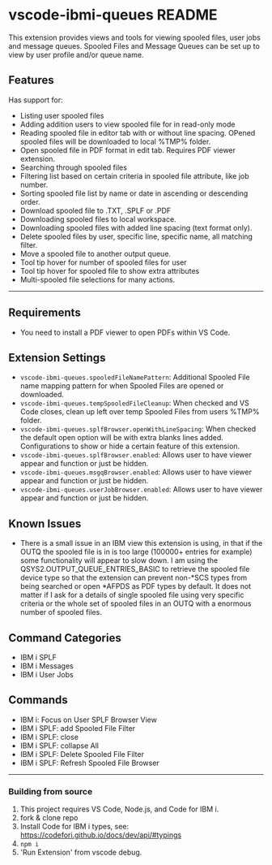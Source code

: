 # vscode-ibmi-queues README

This extension provides views and tools for viewing spooled files, user jobs and message queues. Spooled Files and Message Queues can be set up to view by user profile and/or queue name.

## Features

Has support for:
*  Listing user spooled files
*  Adding addition users to view spooled file for in read-only mode
*  Reading spooled file in editor tab with or without line spacing. OPened spooled files will be downloaded to local %TMP% folder.
*  Open spooled file in PDF format in edit tab.  Requires PDF viewer extension.
*  Searching through spooled files
*  Filtering list based on certain criteria in spooled file attribute, like job number.
*  Sorting spooled file list by name or date in ascending or descending order. 
*  Download spooled file to .TXT, .SPLF or .PDF
*  Downloading spooled files to local workspace.
*  Downloading spooled files with added line spacing (text format only).
*  Delete spooled files by user, specific line, specific name, all matching filter. 
*  Move a spooled file to another output queue. 
*  Tool tip hover for number of spooled files for user
*  Tool tip hover for spooled file to show extra attributes
*  Multi-spooled file selections for many actions.  
---
## Requirements
*  You need to install a PDF viewer to open PDFs within VS Code.

## Extension Settings

* `vscode-ibmi-queues.spooledFileNamePattern`: Additional Spooled File name mapping pattern for when Spooled Files are opened or downloaded.
* `vscode-ibmi-queues.tempSpooledFileCleanup`: When checked and VS Code closes, clean up left over temp Spooled Files from users %TMP% folder.
* `vscode-ibmi-queues.splfBrowser.openWithLineSpacing`: When checked the default open option will be with extra blanks lines added.
 Configurations to show or hide a certain feature of this extension.
* `vscode-ibmi-queues.splfBrowser.enabled`: Allows user to have viewer appear and function or just be hidden.
* `vscode-ibmi-queues.msgqBrowser.enabled`: Allows user to have viewer appear and function or just be hidden.
* `vscode-ibmi-queues.userJobBrowser.enabled`: Allows user to have viewer appear and function or just be hidden.

## Known Issues
  * There is a small issue in an IBM view this extension is using, in that if the OUTQ the spooled file is in is too large (100000+ entries for example) some functionality will appear to slow down.  I am using the QSYS2.OUTPUT_QUEUE_ENTRIES_BASIC to retrieve the spooled file device type so that the extension can prevent non-*SCS types from being searched or open *AFPDS as PDF types by default.  It does not matter if I ask for a details of single spooled file using very specific criteria or the whole set of spooled files in an OUTQ with a enormous number of spooled files. 

## Command Categories
* IBM i SPLF
* IBM i Messages
* IBM i User Jobs
## Commands 
 * IBM i: Focus on User SPLF Browser View 
 * IBM i SPLF: add Spooled File Filter 
 * IBM i SPLF: close 
 * IBM i SPLF: collapse All 
 * IBM i SPLF: Delete Spooled File Filter 
 * IBM i SPLF: Refresh Spooled File Browser 
---

### Building from source

1. This project requires VS Code, Node.js, and Code for IBM i.
2. fork & clone repo
3. Install Code for IBM i types, see: https://codefori.github.io/docs/dev/api/#typings
3. `npm i`
4. 'Run Extension' from vscode debug.


